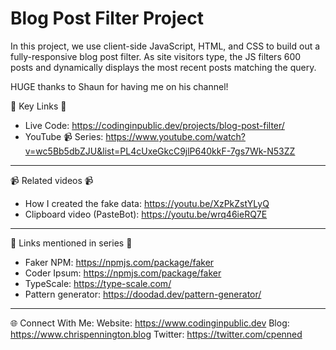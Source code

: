# Blog Post Filter Project
In this project, we use client-side JavaScript, HTML, and CSS to build out a fully-responsive blog post filter. As site visitors type, the JS filters 600 posts and dynamically displays the most recent posts matching the query. 

HUGE thanks to Shaun for having me on his channel!

🔗  Key Links 🔗
- Live Code: https://codinginpublic.dev/projects/blog-post-filter/
- YouTube 📹 Series: https://www.youtube.com/watch?v=wc5Bb5dbZJU&list=PL4cUxeGkcC9jlP640kkF-7gs7Wk-N53ZZ

---------------------------------------

📹  Related videos 📹
- How I created the fake data: https://youtu.be/XzPkZstYLyQ
- Clipboard video (PasteBot): https://youtu.be/wrq46ieRQ7E

---------------------------------------

🔗  Links mentioned in series 🔗
- Faker NPM: https://npmjs.com/package/faker
- Coder Ipsum: https://npmjs.com/package/faker
- TypeScale: https://type-scale.com/
- Pattern generator: https://doodad.dev/pattern-generator/

---------------------------------------

🌐 Connect With Me:
Website: https://www.codinginpublic.dev
Blog: https://www.chrispennington.blog
Twitter: https://twitter.com/cpenned
